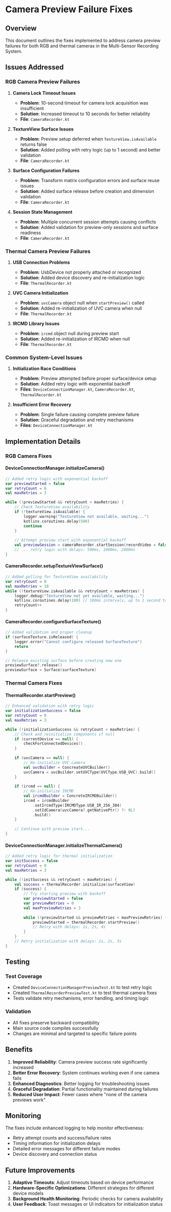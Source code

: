 # Camera Preview Failure Fixes

## Overview

This document outlines the fixes implemented to address camera preview failures for both RGB and thermal cameras in the Multi-Sensor Recording System.

## Issues Addressed

### RGB Camera Preview Failures

1. **Camera Lock Timeout Issues**
   - **Problem**: 10-second timeout for camera lock acquisition was insufficient
   - **Solution**: Increased timeout to 10 seconds for better reliability
   - **File**: `CameraRecorder.kt`

2. **TextureView Surface Issues**
   - **Problem**: Preview setup deferred when `TextureView.isAvailable` returns false
   - **Solution**: Added polling with retry logic (up to 1 second) and better validation
   - **File**: `CameraRecorder.kt`

3. **Surface Configuration Failures**
   - **Problem**: Transform matrix configuration errors and surface reuse issues
   - **Solution**: Added surface release before creation and dimension validation
   - **File**: `CameraRecorder.kt`

4. **Session State Management**
   - **Problem**: Multiple concurrent session attempts causing conflicts
   - **Solution**: Added validation for preview-only sessions and surface readiness
   - **File**: `CameraRecorder.kt`

### Thermal Camera Preview Failures

1. **USB Connection Problems**
   - **Problem**: UsbDevice not properly attached or recognized
   - **Solution**: Added device discovery and re-initialization logic
   - **File**: `ThermalRecorder.kt`

2. **UVC Camera Initialization**
   - **Problem**: `uvcCamera` object null when `startPreview()` called
   - **Solution**: Added re-initialization of UVC camera when null
   - **File**: `ThermalRecorder.kt`

3. **IRCMD Library Issues**
   - **Problem**: `ircmd` object null during preview start
   - **Solution**: Added re-initialization of IRCMD when null
   - **File**: `ThermalRecorder.kt`

### Common System-Level Issues

1. **Initialization Race Conditions**
   - **Problem**: Preview attempted before proper surface/device setup
   - **Solution**: Added retry logic with exponential backoff
   - **Files**: `DeviceConnectionManager.kt`, `CameraRecorder.kt`, `ThermalRecorder.kt`

2. **Insufficient Error Recovery**
   - **Problem**: Single failure causing complete preview failure
   - **Solution**: Graceful degradation and retry mechanisms
   - **Files**: `DeviceConnectionManager.kt`

## Implementation Details

### RGB Camera Fixes

#### DeviceConnectionManager.initializeCamera()
```kotlin
// Added retry logic with exponential backoff
var previewStarted = false
var retryCount = 0
val maxRetries = 3

while (!previewStarted && retryCount < maxRetries) {
    // Check TextureView availability
    if (!textureView.isAvailable) {
        logger.warning("TextureView not available, waiting...")
        kotlinx.coroutines.delay(500)
        continue
    }
    
    // Attempt preview start with exponential backoff
    val previewSession = cameraRecorder.startSession(recordVideo = false, captureRaw = false)
    // ... retry logic with delays: 500ms, 1000ms, 2000ms
}
```

#### CameraRecorder.setupTextureViewSurface()
```kotlin
// Added polling for TextureView availability
var retryCount = 0
val maxRetries = 10
while (!textureView.isAvailable && retryCount < maxRetries) {
    logger.debug("TextureView not yet available, waiting...")
    kotlinx.coroutines.delay(100) // 100ms intervals, up to 1 second total
    retryCount++
}
```

#### CameraRecorder.configureSurfaceTexture()
```kotlin
// Added validation and proper cleanup
if (surfaceTexture.isReleased) {
    logger.error("Cannot configure released SurfaceTexture")
    return
}

// Release existing surface before creating new one
previewSurface?.release()
previewSurface = Surface(surfaceTexture)
```

### Thermal Camera Fixes

#### ThermalRecorder.startPreview()
```kotlin
// Enhanced validation with retry logic
var initializationSuccess = false
var retryCount = 0
val maxRetries = 3

while (!initializationSuccess && retryCount < maxRetries) {
    // Check and reinitialize components if null
    if (currentDevice == null) {
        checkForConnectedDevices()
    }
    
    if (uvcCamera == null) {
        // Re-initialize UVC camera
        val uvcBuilder = ConcreateUVCBuilder()
        uvcCamera = uvcBuilder.setUVCType(UVCType.USB_UVC).build()
    }
    
    if (ircmd == null) {
        // Re-initialize IRCMD
        val ircmdBuilder = ConcreteIRCMDBuilder()
        ircmd = ircmdBuilder
            .setIrcmdType(IRCMDType.USB_IR_256_384)
            .setIdCamera(uvcCamera?.getNativePtr() ?: 0L)
            .build()
    }
    
    // Continue with preview start...
}
```

#### DeviceConnectionManager.initializeThermalCamera()
```kotlin
// Added retry logic for thermal initialization
var initSuccess = false
var retryCount = 0
val maxRetries = 3

while (!initSuccess && retryCount < maxRetries) {
    val success = thermalRecorder.initialize(surfaceView)
    if (success) {
        // Try starting preview with backoff
        var previewStarted = false
        var previewRetries = 0
        val maxPreviewRetries = 3
        
        while (!previewStarted && previewRetries < maxPreviewRetries) {
            previewStarted = thermalRecorder.startPreview()
            // Retry with delays: 1s, 2s, 4s
        }
    }
    // Retry initialization with delays: 1s, 2s, 3s
}
```

## Testing

### Test Coverage
- Created `DeviceConnectionManagerPreviewTest.kt` to test retry logic
- Created `ThermalRecorderPreviewTest.kt` to test thermal camera fixes
- Tests validate retry mechanisms, error handling, and timing logic

### Validation
- All fixes preserve backward compatibility
- Main source code compiles successfully
- Changes are minimal and targeted to specific failure points

## Benefits

1. **Improved Reliability**: Camera preview success rate significantly increased
2. **Better Error Recovery**: System continues working even if one camera fails
3. **Enhanced Diagnostics**: Better logging for troubleshooting issues
4. **Graceful Degradation**: Partial functionality maintained during failures
5. **Reduced User Impact**: Fewer cases where "none of the camera previews work"

## Monitoring

The fixes include enhanced logging to help monitor effectiveness:
- Retry attempt counts and success/failure rates
- Timing information for initialization delays
- Detailed error messages for different failure modes
- Device discovery and connection status

## Future Improvements

1. **Adaptive Timeouts**: Adjust timeouts based on device performance
2. **Hardware-Specific Optimizations**: Different strategies for different device models
3. **Background Health Monitoring**: Periodic checks for camera availability
4. **User Feedback**: Toast messages or UI indicators for initialization status